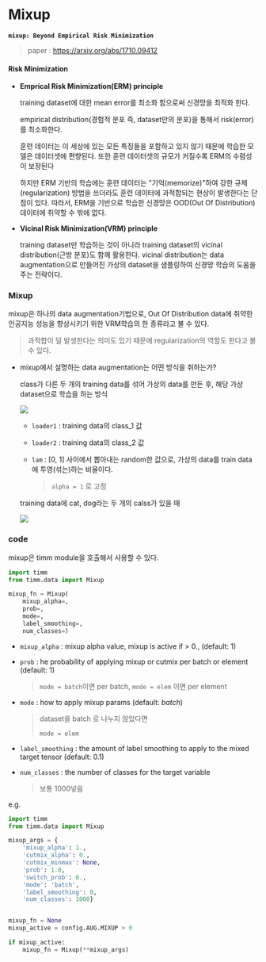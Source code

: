 # Mixup

**`mixup: Beyond Empirical Risk Minimization`**

> paper : https://arxiv.org/abs/1710.09412



#### Risk Minimization

- **Emprical Risk Minimization(ERM) principle** 

  training dataset에 대한 mean error를 최소화 함으로써 신경망을 최적화 한다.

  empirical distribution(경험적 분포 즉, dataset만의 분포)을 통해서 risk(error)를 최소화한다.

  훈련 데이터는 이 세상에 있는 모든 특징들을 포함하고 있지 않기 때문에 학습한 모델은 데이터셋에 편향된다. 또한 훈련 데이터셋의 규모가 커질수록 ERM의 수렴성이 보장된다

  하지만 ERM 기반의 학습에는 훈련 데이터는 "기억(memorize)"하여 강한 규제(regularization) 방법을 쓰더라도 훈련 데이터에 과적합되는 현상이 발생한다는 단점이 있다. 따라서, ERM을 기반으로 학습한 신경망은 OOD(Out Of Distribution) 데이터에 취약할 수 밖에 없다.



- **Vicinal Risk Minimization(VRM) principle**

  training dataset만 학습하는 것이 아니라 training dataset의 vicinal distribution(근방 분포)도 함께 활용한다. vicinal distribution는 data augmentation으로 만들어진 가상의 dataset을 샘플링하여 신경망 학습의 도움을 주는 전략이다.



### Mixup

mixup은 하나의 data augmentation기법으로, Out Of Distribution data에 취약한 인공지능 성능을 향상시키기 위한 VRM학습의 한 종류라고 볼 수 있다.

> 과적합이 덜 발생한다는 의미도 있기 때문에 regularization의 역할도 한다고 볼 수 있다.



- mixup에서 설명하는 data augmentation는 어떤 방식을 취하는가?

  class가 다른 두 개의 training data를 섞어 가상의 data를 만든 후, 해당 가상 dataset으로 학습을 하는 방식

  

  ![](https://blog.airlab.re.kr/assets/images/posts/2019-11-23-mixup/img_08.png)

  - `loader1` : training data의 class_1 값

  - `loader2` : training data의 class_2 값

  - `lam` : [0, 1] 사이에서 뽑아내는 random한 값으로, 가상의 data를 train data에 투영(섞는)하는 비율이다.

    > `alpha = 1` 로 고정

  

  training data에 cat, dog라는 두 개의 calss가 있을 때

  ![](https://blog.airlab.re.kr/assets/images/posts/2019-11-23-mixup/img_01.png)

  



### code

mixup은 timm module을 호출해서 사용할 수 있다.

```python
import timm
from timm.data import Mixup

mixup_fn = Mixup( 
    mixup_alpha=, 
    prob=, 
    mode=,
    label_smoothing=, 
    num_classes=)
```

- `mixup_alpha` : mixup alpha value, mixup is active if > 0., (default: 1)

- `prob` : he probability of applying mixup or cutmix per batch or element (default: 1)

  > `mode = batch`이면 per batch, `mode = elem` 이면 per element

- `mode` : how to apply mixup params (default: *batch*)

  > dataset을 batch 로 나누지 않았다면
  >
  > `mode = elem`

- `label_smoothing` : the amount of label smoothing to apply to the mixed target tensor (default: 0.1)

- `num_classes` : the number of classes for the target variable

  > 보통 1000넣음



e.g.

```python
import timm
from timm.data import Mixup

mixup_args = {
    'mixup_alpha': 1.,
    'cutmix_alpha': 0.,
    'cutmix_minmax': None,
    'prob': 1.0,
    'switch_prob': 0.,
    'mode': 'batch',
    'label_smoothing': 0,
    'num_classes': 1000}


mixup_fn = None
mixup_active = config.AUG.MIXUP > 0

if mixup_active:
    mixup_fn = Mixup(**mixup_args)
```

